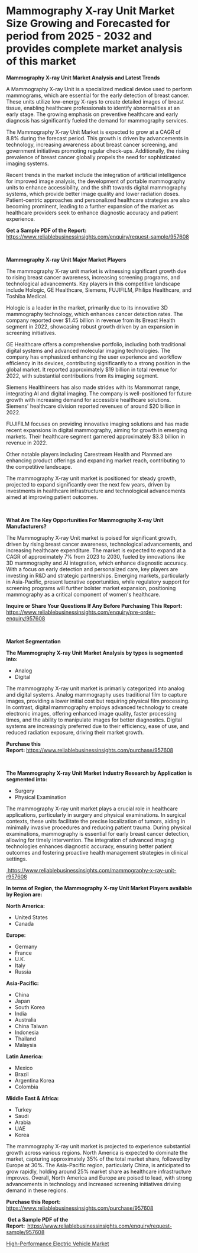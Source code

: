 <p><h1>Mammography X-ray Unit Market Size Growing and Forecasted for period from 2025 - 2032 and provides complete market analysis of this market</h1></p><p><strong>Mammography X-ray Unit Market Analysis and Latest Trends</strong></p>
<p><p>A Mammography X-ray Unit is a specialized medical device used to perform mammograms, which are essential for the early detection of breast cancer. These units utilize low-energy X-rays to create detailed images of breast tissue, enabling healthcare professionals to identify abnormalities at an early stage. The growing emphasis on preventive healthcare and early diagnosis has significantly fueled the demand for mammography services.</p><p>The Mammography X-ray Unit Market is expected to grow at a CAGR of 8.8% during the forecast period. This growth is driven by advancements in technology, increasing awareness about breast cancer screening, and government initiatives promoting regular check-ups. Additionally, the rising prevalence of breast cancer globally propels the need for sophisticated imaging systems. </p><p>Recent trends in the market include the integration of artificial intelligence for improved image analysis, the development of portable mammography units to enhance accessibility, and the shift towards digital mammography systems, which provide better image quality and lower radiation doses. Patient-centric approaches and personalized healthcare strategies are also becoming prominent, leading to a further expansion of the market as healthcare providers seek to enhance diagnostic accuracy and patient experience.</p></p>
<p><strong>Get a Sample PDF of the Report:&nbsp;</strong> <a href="https://www.reliablebusinessinsights.com/enquiry/request-sample/957608?utm_campaign=2789&utm_medium=2&utm_source=Github&utm_content=ia&utm_term=21032025&utm_id=mammography-x-ray-unit">https://www.reliablebusinessinsights.com/enquiry/request-sample/957608</a></p>
<p>&nbsp;</p>
<p><strong>Mammography X-ray Unit Major Market Players</strong></p>
<p><p>The mammography X-ray unit market is witnessing significant growth due to rising breast cancer awareness, increasing screening programs, and technological advancements. Key players in this competitive landscape include Hologic, GE Healthcare, Siemens, FUJIFILM, Philips Healthcare, and Toshiba Medical.</p><p>Hologic is a leader in the market, primarily due to its innovative 3D mammography technology, which enhances cancer detection rates. The company reported over $1.45 billion in revenue from its Breast Health segment in 2022, showcasing robust growth driven by an expansion in screening initiatives.</p><p>GE Healthcare offers a comprehensive portfolio, including both traditional digital systems and advanced molecular imaging technologies. The company has emphasized enhancing the user experience and workflow efficiency in its devices, contributing significantly to a strong position in the global market. It reported approximately $19 billion in total revenue for 2022, with substantial contributions from its imaging segment.</p><p>Siemens Healthineers has also made strides with its Mammomat range, integrating AI and digital imaging. The company is well-positioned for future growth with increasing demand for accessible healthcare solutions. Siemens' healthcare division reported revenues of around $20 billion in 2022.</p><p>FUJIFILM focuses on providing innovative imaging solutions and has made recent expansions in digital mammography, aiming for growth in emerging markets. Their healthcare segment garnered approximately $3.3 billion in revenue in 2022.</p><p>Other notable players including Carestream Health and Planmed are enhancing product offerings and expanding market reach, contributing to the competitive landscape.</p><p>The mammography X-ray unit market is positioned for steady growth, projected to expand significantly over the next few years, driven by investments in healthcare infrastructure and technological advancements aimed at improving patient outcomes.</p></p>
<p>&nbsp;</p>
<p><strong>What Are The Key Opportunities For Mammography X-ray Unit Manufacturers?</strong></p>
<p><p>The Mammography X-ray Unit market is poised for significant growth, driven by rising breast cancer awareness, technological advancements, and increasing healthcare expenditure. The market is expected to expand at a CAGR of approximately 7% from 2023 to 2030, fueled by innovations like 3D mammography and AI integration, which enhance diagnostic accuracy. With a focus on early detection and personalized care, key players are investing in R&D and strategic partnerships. Emerging markets, particularly in Asia-Pacific, present lucrative opportunities, while regulatory support for screening programs will further bolster market expansion, positioning mammography as a critical component of women's healthcare.</p></p>
<p><strong>Inquire or Share Your Questions If Any Before Purchasing This Report:</strong> <a href="https://www.reliablebusinessinsights.com/enquiry/pre-order-enquiry/957608?utm_campaign=2789&utm_medium=2&utm_source=Github&utm_content=ia&utm_term=21032025&utm_id=mammography-x-ray-unit">https://www.reliablebusinessinsights.com/enquiry/pre-order-enquiry/957608</a></p>
<p>&nbsp;</p>
<p><strong>Market Segmentation</strong></p>
<p><strong>The Mammography X-ray Unit Market Analysis by types is segmented into:</strong></p>
<p><ul><li>Analog</li><li>Digital</li></ul></p>
<p><p>The mammography X-ray unit market is primarily categorized into analog and digital systems. Analog mammography uses traditional film to capture images, providing a lower initial cost but requiring physical film processing. In contrast, digital mammography employs advanced technology to create electronic images, offering enhanced image quality, faster processing times, and the ability to manipulate images for better diagnostics. Digital systems are increasingly preferred due to their efficiency, ease of use, and reduced radiation exposure, driving their market growth.</p></p>
<p><strong>Purchase this Report:&nbsp;</strong><a href="https://www.reliablebusinessinsights.com/purchase/957608?utm_campaign=2789&utm_medium=2&utm_source=Github&utm_content=ia&utm_term=21032025&utm_id=mammography-x-ray-unit">https://www.reliablebusinessinsights.com/purchase/957608</a></p>
<p>&nbsp;</p>
<p><strong>The Mammography X-ray Unit Market Industry Research by Application is segmented into:</strong></p>
<p><ul><li>Surgery</li><li>Physical Examination</li></ul></p>
<p><p>The mammography X-ray unit market plays a crucial role in healthcare applications, particularly in surgery and physical examinations. In surgical contexts, these units facilitate the precise localization of tumors, aiding in minimally invasive procedures and reducing patient trauma. During physical examinations, mammography is essential for early breast cancer detection, allowing for timely intervention. The integration of advanced imaging technologies enhances diagnostic accuracy, ensuring better patient outcomes and fostering proactive health management strategies in clinical settings.</p></p>
<p><a href="https://www.reliablebusinessinsights.com/mammography-x-ray-unit-r957608?utm_campaign=2789&utm_medium=2&utm_source=Github&utm_content=ia&utm_term=21032025&utm_id=mammography-x-ray-unit">&nbsp;https://www.reliablebusinessinsights.com/mammography-x-ray-unit-r957608</a></p>
<p><strong>In terms of Region, the Mammography X-ray Unit Market Players available by Region are:</strong></p>
<p>
    <p> <strong> North America: </strong>
        <ul>
            <li>United States</li>
            <li>Canada</li>
        </ul>
        </p> 
    <p> <strong> Europe: </strong>
        <ul>
            <li>Germany</li>
            <li>France</li>
            <li>U.K.</li>
            <li>Italy</li>
            <li>Russia</li>
        </ul>
        </p> 
    <p> <strong> Asia-Pacific: </strong>
        <ul>
            <li>China</li>
            <li>Japan</li>
            <li>South Korea</li>
            <li>India</li>
            <li>Australia</li>
            <li>China Taiwan</li>
            <li>Indonesia</li>
            <li>Thailand</li>
            <li>Malaysia</li>
        </ul>
        </p> 
    <p> <strong> Latin America: </strong>
        <ul>
            <li>Mexico</li>
            <li>Brazil</li>
            <li>Argentina Korea</li>
            <li>Colombia</li>
        </ul>
        </p> 
    <p> <strong> Middle East & Africa: </strong>
        <ul>
            <li>Turkey</li>
            <li>Saudi</li>
            <li>Arabia</li>
            <li>UAE</li>
            <li>Korea</li>
        </ul>
    </p>
    </p>
<p><p>The mammography X-ray unit market is projected to experience substantial growth across various regions. North America is expected to dominate the market, capturing approximately 35% of the total market share, followed by Europe at 30%. The Asia-Pacific region, particularly China, is anticipated to grow rapidly, holding around 25% market share as healthcare infrastructure improves. Overall, North America and Europe are poised to lead, with strong advancements in technology and increased screening initiatives driving demand in these regions.</p></p>
<p><strong>Purchase this Report: </strong><a href="https://www.reliablebusinessinsights.com/purchase/957608?utm_campaign=2789&utm_medium=2&utm_source=Github&utm_content=ia&utm_term=21032025&utm_id=mammography-x-ray-unit">https://www.reliablebusinessinsights.com/purchase/957608</a></p>
<p>&nbsp;<strong>Get a Sample PDF of the Report:&nbsp;&nbsp;</strong><a href="https://www.reliablebusinessinsights.com/enquiry/request-sample/957608?utm_campaign=2789&utm_medium=2&utm_source=Github&utm_content=ia&utm_term=21032025&utm_id=mammography-x-ray-unit">https://www.reliablebusinessinsights.com/enquiry/request-sample/957608</a></p>
<p><strong></strong></p>
<p><p><a href="https://github.com/vilehoaguy/Market-Research-Report-List-1/blob/main/high-performance-electric-vehicle-market.md?utm_campaign=2789&utm_medium=2&utm_source=Github&utm_content=ia&utm_term=21032025&utm_id=mammography-x-ray-unit">High-Performance Electric Vehicle Market</a></p></p>